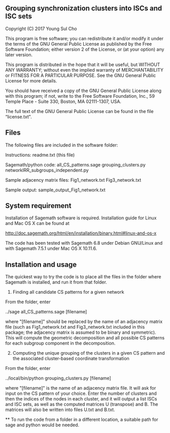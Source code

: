 Grouping synchronization clusters into ISCs and ISC sets
--------------------------------------------------------

Copyright (C) 2017  Young Sul Cho

This program is free software; you can redistribute it and/or modify it
under the terms of the GNU General Public License as published by the
Free Software Foundation; either version 2 of the License, or (at your
option) any later version.

This program is distributed in the hope that it will be useful, but
WITHOUT ANY WARRANTY; without even the implied warranty of
MERCHANTABILITY or FITNESS FOR A PARTICULAR PURPOSE.  See the GNU General
Public License for more details.

You should have received a copy of the GNU General Public License along
with this program; if not, write to the Free Software Foundation, Inc.,
59 Temple Place - Suite 330, Boston, MA 02111-1307, USA.

The full text of the GNU General Public License can be found in the file
“license.txt".


 Files
-------

The following files are included in the software folder:

Instructions:
readme.txt (this file)

Sagemath/python code:
all_CS_patterns.sage
grouping_clusters.py
networkIRR_subgroups_independent.py

Sample adjacency matrix files:
Fig1_network.txt
Fig3_network.txt

Sample output:
sample_output_Fig1_network.txt


 System requirement
--------------------

Installation of Sagemath software is required. Installation guide for Linux and Mac OS X can be found at

http://doc.sagemath.org/html/en/installation/binary.html#linux-and-os-x

The code has been tested with Sagemath 6.8 under Debian GNU/Linux and with Sagemath 7.5.1 under Mac OS X 10.11.6.


 Installation and usage
------------------------

The quickest way to try the code is to place all the files in the folder where Sagemath is installed, and run it from that folder.

1) Finding all candidate CS patterns for a given network 

From the folder, enter

../sage all_CS_patterns.sage [filename]

where "[filename]" should be replaced by the name of an adjacency matrix file (such as Fig1_network.txt and Fig3_network.txt included in this package; the adjacency matrix is assumed to be binary and symmetric).  This will compute the geometric decomposition and all possible CS patterns for each subgroup component in the decomposition.  


2) Computing the unique grouping of the clusters in a given CS pattern and the associated cluster-based coordinate transformation

From the folder, enter

../local/bin/python grouping_clusters.py [filename]

where "[filename]" is the name of an adjacency matrix file.  It will ask for input on the CS pattern of your choice.  Enter the number of clusters and then the indices of the nodes in each cluster, and it will output a list ISCs and ISC sets, as well as the computed matrices U (transpose) and B.  The matrices will also be written into files U.txt and B.txt.


** To run the code from a folder in a different location, a suitable path for sage and python would be needed.
